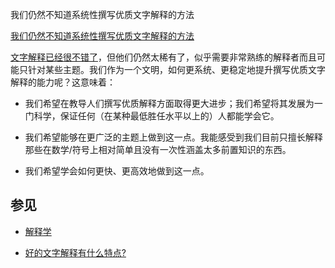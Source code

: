 我们仍然不知道系统性撰写优质文字解释的方法

[我们仍然不知道系统性撰写优质文字解释的方法](https://wiki.issarice.com/wiki/We_still_don%27t_know_how_to_systematically_write_great_word_explanations)

[文字解释已经很不错了](https://wiki.issarice.com/wiki/Word_explanations_are_already_great)，但他们仍然太稀有了，似乎需要非常熟练的解释者而且可能只针对某些主题。我们作为一个文明，如何更系统、更稳定地提升撰写优质文字解释的能力呢？这意味着：

* 我们希望在教导人们撰写优质解释方面取得更大进步；我们希望将其发展为一门科学，保证任何（在某种最低胜任水平以上的）人都能学会它。

* 我们希望能够在更广泛的主题上做到这一点。我能感受到我们目前只擅长解释那些在数学/符号上相对简单且没有一次性涵盖太多前置知识的东西。

* 我们希望学会如何更快、更高效地做到这一点。

## 参见

* [解释学](https://wiki.issarice.com/wiki/Explanation_science)

* [好的文字解释有什么特点?](https://wiki.issarice.com/wiki/What_makes_a_word_explanation_good%3F)